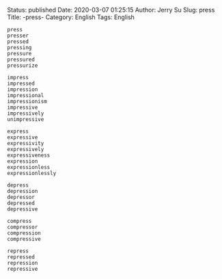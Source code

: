 Status: published
Date: 2020-03-07 01:25:15
Author: Jerry Su
Slug: press
Title: -press-
Category: English
Tags: English

```
press
presser
pressed
pressing
pressure
pressured
pressurize

impress
impressed
impression
impressional
impressionism
impressive
impressively
unimpressive

express
expressive
expressivity
expressively
expressiveness
expression
expressionless
expressionlessly

depress
depression
depressor
depressed
depressive

compress
compressor
compression
compressive

repress
repressed
repression
repressive
```
